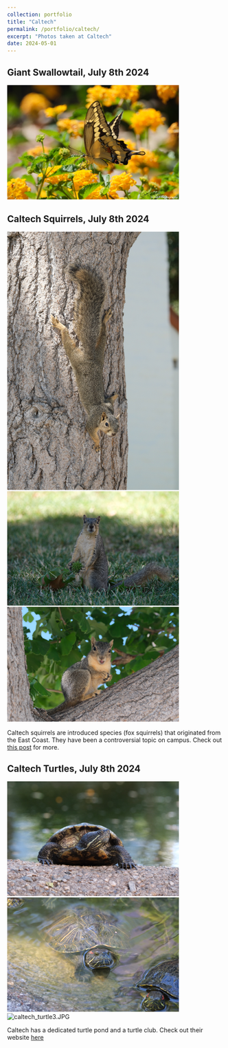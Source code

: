 ```yaml
---
collection: portfolio
title: "Caltech"
permalink: /portfolio/caltech/
excerpt: "Photos taken at Caltech"
date: 2024-05-01
---
```




Giant Swallowtail, July 8th 2024
------
<img src="/images/swallowtail.JPG" alt="Giant Swallow Tail" style="width: 400px; height: auto;">


Caltech Squirrels, July 8th 2024
------
<img src="/images/caltech_squirrel1.JPG" alt="caltech_squirrel1.JPG" style="width: 400px; height: auto;">

<img src="/images/Caltech_squirrel2.JPG" alt="Caltech_squirrel2.JPG" style="width: 400px; height: auto;">

<img src="/images/Caltech_squirrel3.JPG" alt="Caltech_squirrel3.JPG" style="width: 400px; height: auto;">

Caltech squirrels are introduced species (fox squirrels) that originated from the East Coast. They have been a controversial topic on campus. Check out [this post](https://tech.caltech.edu/2023/09/censorship-and-squirrels/) for more. 

Caltech Turtles, July 8th 2024
------
<img src="/images/Caltech_turtle1.JPG" alt="Caltech_turtle1.JPG" style="width: 400px; height: auto;">

<img src="/images/Caltech_turtle2.JPG" alt="Caltech_turtle2.JPG" style="width: 400px; height: auto;">

<img src="/images/caltech_turtle3.JPG" alt="caltech_turtle3.JPG" style="width: 400px; height: auto;">

Caltech has a dedicated turtle pond and a turtle club. Check out their website [here](https://turtle.clubs.caltech.edu/faqs)







